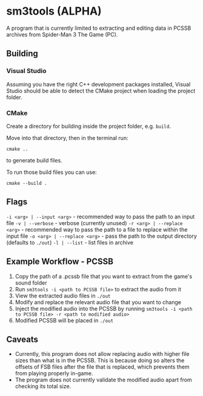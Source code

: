 # sm3tools (ALPHA)

A program that is currently limited to 
extracting and editing data in PCSSB archives 
from Spider-Man 3 The Game (PC).

## Building

### Visual Studio

Assuming you have the right C++ development packages installed,
Visual Studio should be able to detect the CMake project when 
loading the project folder.

### CMake

Create a directory for building inside the project folder, e.g. `build`.

Move into that directory, then in the terminal run:
```
cmake ..
```
to generate build files.

To run those build files you can use:
```
cmake --build .
```

## Flags

`-i <arg> | --input <arg>` - recommended way to pass the path to an input file
`-v | --verbose` - verbose (currently unused)
`-r <arg> | --replace <arg>` - recommended way to pass the path to a 
file to replace within the input file
`-o <arg> | --replace <arg>` - pass the path to the output directory (defaults to `./out`)
`-l | --list` - list files in archive

## Example Workflow - PCSSB

1. Copy the path of a .pcssb file that you want to extract from the game's sound folder
2. Run `sm3tools -i <path to PCSSB file>` to extract the audio from it
3. View the extracted audio files in `./out`
4. Modify and replace the relevant audio file that you want to change
5. Inject the modified audio into the PCSSB by running 
`sm3tools -i <path to PCSSB file> -r <path to modified audio>`
6. Modified PCSSB will be placed in `./out`

## Caveats

* Currently, this program does not allow replacing audio with higher file sizes than what is 
in the PCSSB. This is because doing so alters the offsets of FSB files after the file that is replaced,
which prevents them from playing properly in-game.
* The program does not currently validate the modified audio apart from checking its total size.